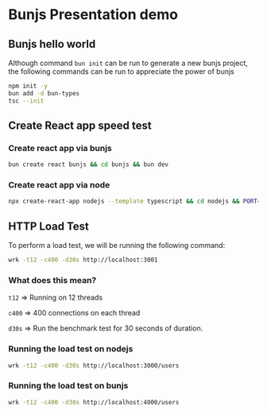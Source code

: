 # Bunjs Presentation demo

## Bunjs hello world

Although command `bun init` can be run to generate a new bunjs project, the following commands can be run to appreciate the power of bunjs

```sh
npm init -y
bun add -d bun-types
tsc --init
```

## Create React app speed test

### Create react app via bunjs

```sh
bun create react bunjs && cd bunjs && bun dev
```

### Create react app via node

```sh
npx create-react-app nodejs --template typescript && cd nodejs && PORT=3001 npm start
```

## HTTP Load Test

To perform a load test, we will be running the following command:

```sh
wrk -t12 -c400 -d30s http://localhost:3001
```

### What does this mean?

`t12` => Running on 12 threads

`c400` => 400 connections on each thread

`d30s` => Run the benchmark test for 30 seconds of duration.

### Running the load test on nodejs

```sh
wrk -t12 -c400 -d30s http://localhost:3000/users
```

### Running the load test on bunjs

```sh
wrk -t12 -c400 -d30s http://localhost:4000/users
```
